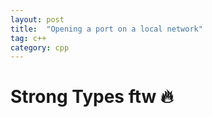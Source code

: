 ```yaml
---
layout: post
title:  "Opening a port on a local network"
tag: c++
category: cpp
---
```


# Strong Types ftw :fire:
